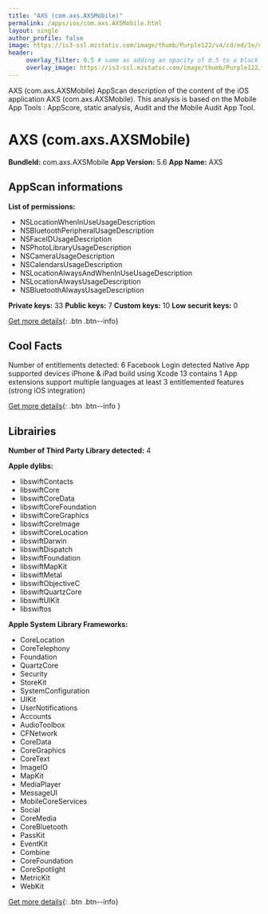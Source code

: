 ```yaml
---
title: "AXS (com.axs.AXSMobile)"
permalink: /apps/ios/com.axs.AXSMobile.html
layout: single
author_profile: false
image: https://is3-ssl.mzstatic.com/image/thumb/Purple122/v4/cd/ed/1e/cded1e4f-4c07-4436-8d94-c82fc7c2ad4a/AppIcon-0-0-1x_U007emarketing-0-0-0-6-0-0-sRGB-0-0-0-GLES2_U002c0-512MB-85-220-0-0.png/512x512bb.jpg
header: 
     overlay_filter: 0.5 # same as adding an opacity of 0.5 to a black background
     overlay_image: https://is3-ssl.mzstatic.com/image/thumb/Purple122/v4/cd/ed/1e/cded1e4f-4c07-4436-8d94-c82fc7c2ad4a/AppIcon-0-0-1x_U007emarketing-0-0-0-6-0-0-sRGB-0-0-0-GLES2_U002c0-512MB-85-220-0-0.png/512x512bb.jpg
---
```

AXS (com.axs.AXSMobile) AppScan description of the content of the iOS application AXS (com.axs.AXSMobile). This analysis is based on the Mobile App Tools : AppScore, static analysis, Audit and the Mobile Audit App Tool.

# AXS (com.axs.AXSMobile)

**BundleId:** com.axs.AXSMobile
**App Version:** 5.6
**App Name:** AXS


## AppScan informations 

**List of permissions:** 
- NSLocationWhenInUseUsageDescription
- NSBluetoothPeripheralUsageDescription
- NSFaceIDUsageDescription
- NSPhotoLibraryUsageDescription
- NSCameraUsageDescription
- NSCalendarsUsageDescription
- NSLocationAlwaysAndWhenInUseUsageDescription
- NSLocationAlwaysUsageDescription
- NSBluetoothAlwaysUsageDescription
  
  
**Private keys:** 33
**Public keys:** 7
**Custom keys:** 10
**Low securit keys:** 0
  
[Get more details](/pricing.html){: .btn .btn--info}

## Cool Facts

Number of entitlements detected: 6
Facebook Login detected
Native App
supported devices iPhone & iPad
build using Xcode 13
contains 1 App extensions
support multiple languages
at least 3 entitlemented features (strong iOS integration)
  
[Get more details](/pricing.html){: .btn .btn--info }

## Librairies 
**Number of Third Party Library detected:** 4


**Apple dylibs:**
- libswiftContacts
- libswiftCore
- libswiftCoreData
- libswiftCoreFoundation
- libswiftCoreGraphics
- libswiftCoreImage
- libswiftCoreLocation
- libswiftDarwin
- libswiftDispatch
- libswiftFoundation
- libswiftMapKit
- libswiftMetal
- libswiftObjectiveC
- libswiftQuartzCore
- libswiftUIKit
- libswiftos


**Apple System Library Frameworks:**
- CoreLocation
- CoreTelephony
- Foundation
- QuartzCore
- Security
- StoreKit
- SystemConfiguration
- UIKit
- UserNotifications
- Accounts
- AudioToolbox
- CFNetwork
- CoreData
- CoreGraphics
- CoreText
- ImageIO
- MapKit
- MediaPlayer
- MessageUI
- MobileCoreServices
- Social
- CoreMedia
- CoreBluetooth
- PassKit
- EventKit
- Combine
- CoreFoundation
- CoreSpotlight
- MetricKit
- WebKit


  
[Get more details](/pricing.html){: .btn .btn--info}

